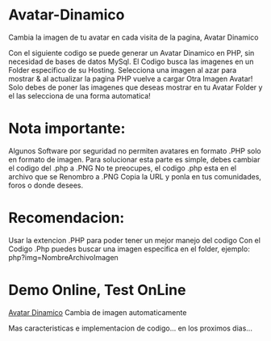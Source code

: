 # Avatar-Dinamico
Cambia la imagen de tu avatar en cada visita de la pagina, Avatar Dinamico

Con el siguiente codigo se puede generar un Avatar Dinamico en PHP, sin necesidad de bases de datos MySql.
El Codigo busca las imagenes en un Folder especifico de su Hosting.
Selecciona una imagen al azar para mostrar & al actualizar la pagina PHP vuelve a cargar Otra Imagen Avatar!
Solo debes de poner las imagenes que deseas mostrar en tu Avatar Folder y el las selecciona de una forma automatica!

# Nota importante:
Algunos Software por seguridad no permiten avatares en formato .PHP solo en formato de imagen. 
Para solucionar esta parte es simple, debes cambiar el codigo del .php a .PNG
No te preocupes, el codigo .php esta en el archivo que se  Renombro a .PNG 
Copia la URL y ponla en tus comunidades, foros o donde desees.

# Recomendacion:
Usar la extencion .PHP para poder tener un mejor manejo del codigo
Con el Codigo .Php puedes buscar una imagen especifica en el folder, ejemplo: php?img=NombreArchivoImagen

# Demo Online, Test OnLine
[Avatar Dinamico](http://diegopino.besaba.com/avatar/) Cambia de imagen automaticamente

Mas caracteristicas e implementacion de codigo... en los proximos dias...

